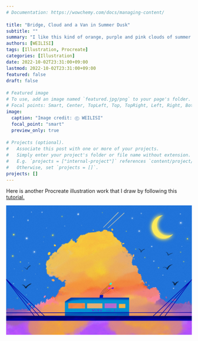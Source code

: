 ```yaml
---
# Documentation: https://wowchemy.com/docs/managing-content/

title: "Bridge, Cloud and a Van in Summer Dusk"
subtitle: ""
summary: "I like this kind of orange, purple and pink clouds of summer dusk in the real world."
authors: [WEILISI]
tags: [Illustration, Procreate]
categories: [Illustration]
date: 2022-10-02T23:31:00+09:00
lastmod: 2022-10-02T23:31:00+09:00
featured: false
draft: false

# Featured image
# To use, add an image named `featured.jpg/png` to your page's folder.
# Focal points: Smart, Center, TopLeft, Top, TopRight, Left, Right, BottomLeft, Bottom, BottomRight.
image:
  caption: "Image credit: Ⓒ WEILISI"
  focal_point: "smart"
  preview_only: true

# Projects (optional).
#   Associate this post with one or more of your projects.
#   Simply enter your project's folder or file name without extension.
#   E.g. `projects = ["internal-project"]` references `content/project/deep-learning/index.md`.
#   Otherwise, set `projects = []`.
projects: []
---
```

Here is another Procreate illustration work that I draw by following this
[tutorial.](https://www.bilibili.com/video/BV1at4y1G7td?share_source=copy_web&vd_source=1920fa7f9c47f2879b82846fb2c6f3ba)

![image](featured.jpg "Image credit: Ⓒ WEILISI")
